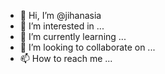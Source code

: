 - 👋 Hi, I’m @jihanasia
- 👀 I’m interested in ...
- 🌱 I’m currently learning ...
- 💞️ I’m looking to collaborate on ...
- 📫 How to reach me ...

<!---
jihanasia/jihanasia is a ✨ special ✨ repository because its `README.md` (this file) appears on your GitHub profile.
You can click the Preview link to take a look at your changes.
--->
